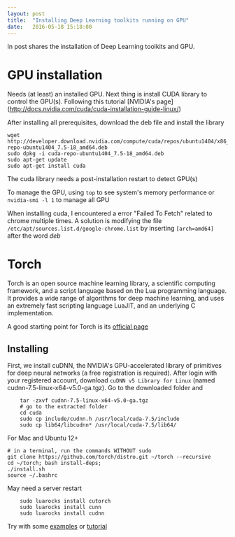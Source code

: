 ```yaml
---
layout: post
title:  "Installing Deep Learning toolkits running on GPU"
date:   2016-05-18 15:18:00
---
```


In post shares the installation of Deep Learning toolkits and GPU.

# GPU installation
Needs (at least) an installed GPU. Next thing is install CUDA library to control the GPU(s). Following this tutorial [NVIDIA's page] (http://docs.nvidia.com/cuda/cuda-installation-guide-linux/)

After installing all prerequisites, download the deb file and install the library
        
    wget http://developer.download.nvidia.com/compute/cuda/repos/ubuntu1404/x86_64/cuda-repo-ubuntu1404_7.5-18_amd64.deb
    sudo dpkg -i cuda-repo-ubuntu1404_7.5-18_amd64.deb
    sudo apt-get update
    sudo apt-get install cuda

The cuda library needs a post-installation restart to detect GPU(s)

To manage the GPU, using `top` to see system's memory performance or `nvidia-smi -l 1` to manage all GPU

When installing cuda, I encountered a error "Failed To Fetch" related to chrome multiple times. A solution is modifying the file `/etc/apt/sources.list.d/google-chrome.list` by inserting `[arch=amd64]` after the word *deb*

# Torch
Torch is an open source machine learning library, a scientific computing framework, and a script language based on the Lua programming language. It provides a wide range of algorithms for deep machine learning, and uses an extremely fast scripting language LuaJIT, and an underlying C implementation.

A good starting point for Torch is  its [official page](http://torch.ch/docs/getting-started.html)

## Installing
First, we install cuDNN, the NVIDIA's GPU-accelerated library of primitives for deep neural networks (a free registration is required). After login with your registered account, download `cuDNN v5 Library for Linux` (named cudnn-7.5-linux-x64-v5.0-ga.tgz). Go to the downloaded folder and 
        
        tar -zxvf cudnn-7.5-linux-x64-v5.0-ga.tgz
        # go to the extracted folder
        cd cuda
        sudo cp include/cudnn.h /usr/local/cuda-7.5/include
        sudo cp lib64/libcudnn* /usr/local/cuda-7.5/lib64/
        
For Mac and Ubuntu 12+
    
    # in a terminal, run the commands WITHOUT sudo
    git clone https://github.com/torch/distro.git ~/torch --recursive
    cd ~/torch; bash install-deps;
    ./install.sh
    source ~/.bashrc
    
May need a server restart
        
        sudo luarocks install cutorch
        sudo luarocks install cunn
        sudo luarocks install cudnn
        
Try with some [examples](http://torch.ch/docs/five-simple-examples.html) or [tutorial](http://torch.ch/docs/tutorials.html)

